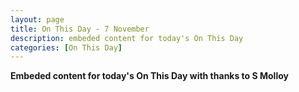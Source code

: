 ```yaml
---
layout: page
title: On This Day - 7 November
description: embeded content for today's On This Day
categories: [On This Day]
---
```


**Embeded content for today's On This Day with thanks to S Molloy**

<a href="https://s-molloy.tumblr.com/post/188868035312/7th-november-1982-sunday-7th-november-1982-the" class="urlembed"></a>
<script src="//urlembed.com/static/js/script.js"></script>
